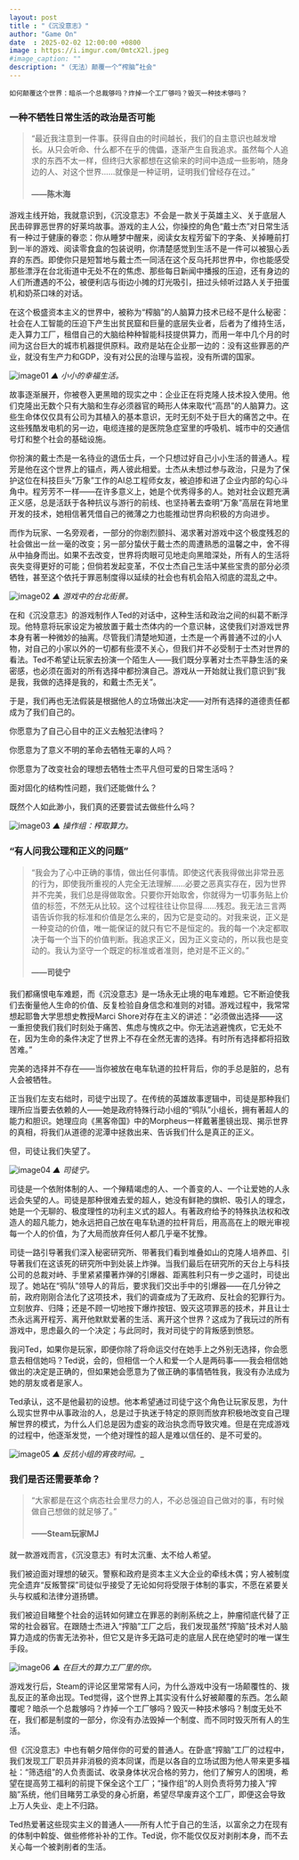 ```yaml
---
layout: post
title : "《沉没意志》"
author: "Game On"
date  : 2025-02-02 12:00:00 +0800
image : https://i.imgur.com/0mtcX2l.jpeg
#image_caption: ""
description: "（无法）颠覆一个“榨脑”社会"
---
```


`如何颠覆这个世界：暗杀一个总裁够吗？炸掉一个工厂够吗？毁灭一种技术够吗？`

<!--more-->

### 一种不牺牲日常生活的政治是否可能

> “最近我注意到一件事。获得自由的时间越长，我们的自主意识也越发增长。从只会听命、什么都不在乎的傀儡，逐渐产生自我追求。虽然每个人追求的东西不太一样，但终归大家都想在这偷来的时间中造成一些影响，随身边的人、对这个世界……就像是一种证明，证明我们曾经存在过。”
> #### ——陈木海

游戏主线开始，我就意识到，《沉没意志》不会是一款关于英雄主义、关于底层人民击碎罪恶世界的好莱坞故事。游戏的主人公，你操控的角色“戴士杰”对日常生活有一种过于健康的眷恋：你从睡梦中醒来，阅读女友程芳留下的字条、关掉睡前打到一半的游戏、阅读零食盒的包装说明，你清楚感觉到生活不是一件可以被狠心丢弃的东西。即使你只是短暂地与戴士杰一同活在这个反乌托邦世界中，你也能感受那些漂浮在台北街道中无处不在的焦虑、那些每日新闻中播报的压迫，还有身边的人们所遭遇的不公，被便利店与街边小摊的灯光吸引，扭过头倾听过路人关于扭蛋机和奶茶口味的对话。

在这个极盛资本主义的世界中，被称为“榨脑”的人脑算力技术已经不是什么秘密：社会在人工智能的压迫下产生出贫民窟和巨量的底层失业者，后者为了维持生活，走入算力工厂，租借自己的大脑给种种智能科技提供算力，而用一年中几个月的时间为这台巨大的城市机器提供原料。政府是站在企业那一边的：没有这些罪恶的产业，就没有生产力和GDP，没有对公民的治理与监视，没有所谓的国家。

![image01](https://i.imgur.com/pAtitDe.jpeg)
_▲ 小小的幸福生活。_

故事逐渐展开，你被卷入更黑暗的现实之中：企业正在将克隆人技术投入使用。他们克隆出无数个只有大脑和生存必须器官的畸形人体来取代“高昂”的人脑算力。这些生命体仅仅具有公司为其植入的基本意识，无时无刻不处于巨大的痛苦之中。在这些残酷发电机的另一边，电缆连接的是医院急症室里的呼吸机、城市中的交通信号灯和整个社会的基础设施。

你扮演的戴士杰是一名待业的退伍士兵，一个只想过好自己小小生活的普通人。程芳是他在这个世界上的锚点，两人彼此相爱。士杰从未想过参与政治，只是为了保护这位在科技巨头“万象”工作的AI总工程师女友，被迫掺和进了企业内部的勾心斗角中。程芳芳不一样——在许多意义上，她是个优秀得多的人。她对社会议题充满正义感，总是活跃于各种抗议与游行的前线、也坚持著去查明“万象”高层在背地里开发的技术，她相信著凭借自己的微薄之力也能推动世界向积极的方向进步。

而作为玩家、一名旁观者，一部分的你剧烈颤抖、渴求著对游戏中这个极度残忍的社会做出一丝一毫的改变；另一部分蛰伏于戴士杰的周遭熟悉的温馨之中，舍不得从中抽身而出。如果不去改变，世界将肉眼可见地走向黑暗深处，所有人的生活将丧失变得更好的可能；但倘若发起变革，不仅士杰自己生活中某些宝贵的部分必须牺牲，甚至这个依托于罪恶制度得以延续的社会也有机会陷入彻底的混乱之中。

![image02](https://i.imgur.com/QQqTWbV.jpeg)
_▲ 游戏中的台北街景。_

在和《沉没意志》的游戏制作人Ted的对话中，这种生活和政治之间的纠葛不断浮现。他特意将玩家设定为被放置于戴士杰体内的一个意识躰，这使我们对游戏世界本身有著一种微妙的抽离。尽管我们清楚地知道，士杰是一个再普通不过的小人物，对自己的小家以外的一切都有些漠不关心，但我们并不必受制于士杰对世界的看法。Ted不希望让玩家去扮演一个陌生人——我们既分享著对士杰平静生活的亲密感，也必须在面对的所有选择中都扮演自己。游戏从一开始就让我们意识到“我是我，我做的选择是我的，和戴士杰无关”。

于是，我们再也无法假装是根据他人的立场做出决定——对所有选择的道德责任都成为了我们自己的。

你愿意为了自己心目中的正义去触犯法律吗？

你愿意为了意义不明的革命去牺牲无辜的人吗？

你愿意为了改变社会的理想去牺牲士杰平凡但可爱的日常生活吗？

面对固化的结构性问题，我们还能做什么？

既然个人如此渺小，我们真的还要尝试去做些什么吗？

![image03](https://i.imgur.com/E7L8tnF.jpeg)
_▲ 操作组：榨取算力。_


### “有人问我公理和正义的问题”

> “我会为了心中正确的事情，做出任何事情。即使这代表我得做出非常丑恶的行为，即使我所重视的人完全无法理解……必要之恶真实存在，因为世界并不完美，我们总是得做取舍。只要你开始取舍，你就得为一切事务贴上价值的标签，不然无从比较。这个过程往往让你显得……残忍。我无法三言两语告诉你我的标准和价值是怎么来的，因为它是变动的。对我来说，正义是一种变动的价值，唯一能保证的就只有它不是恒定的。我的每一个决定都取决于每一个当下的价值判断。我追求正义，因为正义变动的，所以我也是变动的。我认为坚守一个既定的标准或者准则，绝对是不正义的。”
> #### ——司徒宁

我们都痛恨电车难题，而《沉没意志》是一场永无止境的电车难题。它不断迫使我们去衡量他人生命的价值、反复检验自身信念和准则的对错。游戏过程中，我常常想起耶鲁大学思想史教授Marci Shore对存在主义的讲述：“必须做出选择——这一重担使我们我们时刻处于痛苦、焦虑与愧疚之中。你无法逃避愧疚，它无处不在，因为生命的条件决定了世界上不存在全然无害的选择。有时所有选择都将招致苦难。”

完美的选择并不存在——当你被放在电车轨道的拉杆背后，你的手总是脏的，总有人会被牺牲。

正当我们左支右绌时，司徒宁出现了。在传统的英雄故事逻辑中，司徒是那种我们理所应当要去依赖的人——她是政府特殊行动小组的“鸮队”小组长，拥有著超人的能力和胆识。她理应向《黑客帝国》中的Morpheus一样戴著墨镜出现、揭示世界的真相，将我们从道德的泥潭中拯救出来、告诉我们什么是真正的正义。

但，司徒让我们失望了。

![image04](https://i.imgur.com/C3XCUPT.jpeg)
_▲ 司徒宁。_

司徒是一个依附体制的人、一个殚精竭虑的人、一个善变的人、一个让爱她的人永远会失望的人。司徒是那种很难去爱的超人，她没有鲜艳的旗帜、吸引人的理念，她是一个无聊的、极度理性的功利主义式的超人。有著政府给予的特殊执法权和改造人的超凡能力，她永远把自己放在电车轨道的拉杆背后，用高高在上的眼光审视每一个人的价值，为了大局而放弃任何人都几乎毫不犹豫。

司徒一路引导著我们深入秘密研究所、带著我们看到堆叠如山的克隆人培养皿、引导著我们在这该死的研究所中到处装上炸弹。当我们最后在研究所的天台上与科技公司的总裁对峙、手里紧紧攥著炸弹的引爆器、距离胜利只有一步之遥时，司徒出现了。她站在“鸮队”领导人的背后，要求我们交出手中的引爆器——在几分钟之前，政府刚刚合法化了这项技术，我们的调查成为了无政府、反社会的犯罪行为。立刻放弃、归降；还是不顾一切地按下爆炸按钮、毁灭这项罪恶的技术，并且让士杰永远离开程芳、离开他默默爱著的生活、离开这个世界？这成为了我玩过的所有游戏中，思虑最久的一个决定；与此同时，我对司徒宁的背叛感到愤怒。

我问Ted，如果你是玩家，即便你除了将命运交付在她手上之外别无选择，你会愿意去相信她吗？Ted说，会的，但相信一个人和爱一个人是两码事——我会相信她做出的决定是正确的，但如果她会愿意为了做正确的事情牺牲我，我没有办法成为她的朋友或者是家人。

Ted承认，这不是他最初的设想。他本希望通过司徒宁这个角色让玩家反思，为什么现实世界中从事政治的人，总是过于执迷于特定的原则而放弃积极地改变自己理解世界的模式，为什么人们总是因为虚妄的政治执念而导致灾难。但是在完成游戏的过程中，他逐渐发觉，一个绝对理性的超人是难以信任的、是不可爱的。

![image05](https://i.imgur.com/bSTThFw.jpeg)
_▲ 反抗小组的宵夜时间。__


### 我们是否还需要革命？

> “大家都是在这个病态社会里尽力的人，不必总强迫自己做对的事，有时候做自己想做的就足够了。”
> #### ——Steam玩家MJ

就一款游戏而言，《沉没意志》有时太沉重、太不给人希望。

我们被迫面对理想的破灭。警察和政府是资本主义大企业的牵线木偶；穷人被制度完全遗弃“反叛警探”司徒似乎接受了无论如何将受限于体制的事实，不愿在紧要关头与权威和法律分道扬镳。

我们被迫目睹整个社会的运转如何建立在罪恶的剥削系统之上，肿瘤彻底代替了正常的社会器官。在跟随士杰进入“搾脑”工厂之后，我们发现虽然“搾脑”技术对人脑算力造成的伤害无法弥补，但它又是许多无路可走的底层人民在绝望时的唯一谋生手段。

![image06](https://i.imgur.com/b7diAs9.jpeg)
_▲ 在巨大的算力工厂里的你。_

游戏发行后，Steam的评论区里常常有人问，为什么游戏中没有一场颠覆性的、拨乱反正的革命出现。Ted觉得，这个世界上其实没有什么好被颠覆的东西。怎么颠覆呢？暗杀一个总裁够吗？炸掉一个工厂够吗？毁灭一种技术够吗？制度无处不在，我们都是制度的一部分，你没有办法毁掉一个制度、而不同时毁灭所有人的生活。

但《沉没意志》中也有朝夕陪伴你的可爱的普通人。在卧底“搾脑”工厂的过程中，我们发现工厂职员并非消极的资本同谋，而是以各自的立场试图为他人带来更多福祉：“筛选组”的人负责面试、收录身体状况合格的劳力，他们了解穷人的困境，希望在提高劳工福利的前提下保全这个工厂；“操作组”的人则负责将劳力接入“搾脑”系统，他们目睹劳工承受的身心折磨，希望尽早废弃这个工厂，即便这会导致上万人失业、走上不归路。

Ted热爱著这些现实主义的普通人——所有人忙于自己的生活，以富余之力在现有的体制中斡旋、做些修修补补的工作。Ted说，你不能仅仅反对剥削本身，而不去关心每一个被剥削者的生活。

<!--END-->